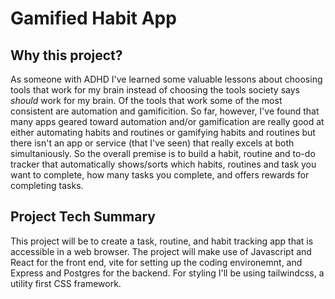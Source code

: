 # Gamified Habit App

## Why this project?

As someone with ADHD I've learned some valuable lessons about choosing tools that work for my brain instead of choosing the tools society says _should_ work for my brain. Of the tools that work some of the most consistent are automation and gamificition. So far, however, I've found that many apps geared toward automation and/or gamification are really good at either automating habits and routines or gamifying habits and routines but there isn't an app or service (that I've seen) that really excels at both simultaniously. So the overall premise is to build a habit, routine and to-do tracker that automatically shows/sorts which habits, routines and task you want to complete, how many tasks you complete, and offers rewards for completing tasks.

## Project Tech Summary

This project will be to create a task, routine, and habit tracking app that is accessible in a web browser. The project will make use of Javascript and React for the front end, vite for setting up the coding environemnt, and Express and Postgres for the backend. For styling I'll be using tailwindcss, a utility first CSS framework.
